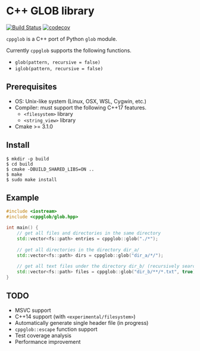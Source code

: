 # C++ GLOB library

[![Build Status](https://travis-ci.org/machida-mn/cppglob.svg?branch=master)](https://travis-ci.org/machida-mn/cppglob) [![codecov](https://codecov.io/gh/machida-mn/cppglob/branch/master/graph/badge.svg)](https://codecov.io/gh/machida-mn/cppglob)

`cppglob` is a C++ port of Python `glob` module.

Currently `cppglob` supports the following functions.

- `glob(pattern, recursive = false)`
- `iglob(pattern, recursive = false)`

## Prerequisites

- OS: Unix-like system (Linux, OSX, WSL, Cygwin, etc.)
- Compiler: must support the following C++17 features.
    - `<filesystem>` library
    - `<string_view>` library
- Cmake >= 3.1.0

## Install

```console
$ mkdir -p build
$ cd build
$ cmake -DBUILD_SHARED_LIBS=ON ..
$ make
$ sudo make install
```

## Example

```cpp
#include <iostream>
#include <cppglob/glob.hpp>

int main() {
    // get all files and directories in the same directory
    std::vector<fs::path> entries = cppglob::glob("./*");
    
    // get all directories in the directory dir_a/
    std::vector<fs::path> dirs = cppglob::glob("dir_a/*/");
    
    // get all text files under the directory dir_b/ (recursively searched)
    std::vector<fs::path> files = cppglob::glob("dir_b/**/*.txt", true);
}
```

## TODO

- MSVC support
- C++14 support (with `<experimental/filesystem>`)
- Automatically generate single header file (in progress)
- `cppglob::escape` function support
- Test coverage analysis
- Performance improvement

